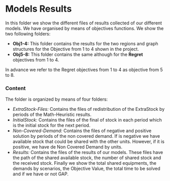 # Models Results

In this folder we show the different files of results collected of our different models. We have organised by means of objectives functions. We show the two following folders:

* **Obj1-4:** This folder contains the results for the two regions and graph structures for the Objective from 1 to 4 shown in the project.
* **Obj5-8:** This folder contains the same although for the **Regret** objectives from 1 to 4.

In advance we refer to the Regret objectives from 1 to 4 as objective from 5 to 8.

<h3> Content </h3>

The folder is organized by means of four folders:

* *ExtraStock-Files:* Contains the files of redistribution of the ExtraStock by periods of the Math-Heuristic results.
* *InitialStock:* Contains the files of the final of stock in each period which is the initial stock for the next period.
* *Non-Covered-Demand:* Contains the files of negative and positive solution by periods of the non covered demand. If is negative we have available stock that could be shared with the other units. However, if it is positive, we have de Non Covered Demand by units.
* *Results:* Contains the files of the results of our models. These files have the path of the shared available stock, the number of shared stock and the received stock. Finally we show the total shared equipments, the demands by scenarios, the Objective Value, the total time to be solved and if we have or not GAP.
  
